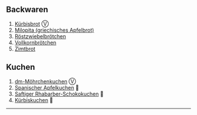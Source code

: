 ## Backwaren

1. [Kürbisbrot](Kürbisbrot.md) Ⓥ
2. [Milopita (griechisches Apfelbrot)](Milopita.md)
3. [Röstzwiebelbrötchen](Röstzwiebelbrötchen.md)
4. [Vollkornbrötchen](Vollkornbrötchen.md)
5. [Zimtbrot](Zimtbrot.md)

## Kuchen

1. [dm-Möhrchenkuchen](dm-Möhrchenkuchen.md) Ⓥ
2. [Spanischer Apfelkuchen](Spanischer-Apfelkuchen.md) 🥚
3. [Saftiger Rhabarber-Schokokuchen](Saftiger-Rhabarber-Schokokuchen.md) 🥚
4. [Kürbiskuchen](Kürbiskuchen.md) 🥚

____ 
